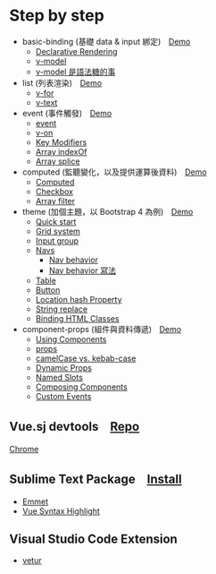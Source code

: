 # Step by step
- basic-binding (基礎 data & input 綁定)　[Demo](https://lemon5920.github.io/vue-todo-list/step-by-step/basic-binding)
  - [Declarative Rendering](https://vuejs.org/v2/guide/#Declarative-Rendering)
  - [v-model](https://vuejs.org/v2/guide/forms.html#Text)
  - [v-model 是語法糖的事](https://segmentfault.com/a/1190000008598850)
- list (列表渲染)　[Demo](https://lemon5920.github.io/vue-todo-list/step-by-step/list)
  - [v-for](https://vuejs.org/v2/guide/list.html#v-for)
  - [v-text](https://vuejs.org/v2/api/#v-text)
- event (事件觸發)　[Demo](https://lemon5920.github.io/vue-todo-list/step-by-step/event)
  - [event](https://vuejs.org/v2/guide/events.html)
  - [v-on](https://vuejs.org/v2/api/#v-on)
  - [Key Modifiers](https://vuejs.org/v2/guide/events.html#Key-Modifiers)
  - [Array indexOf](https://www.w3schools.com/jsref/jsref_indexof_array.asp)
  - [Array splice](https://www.w3schools.com/jsref/jsref_splice.asp)
- computed (監聽變化，以及提供運算後資料)　[Demo](https://lemon5920.github.io/vue-todo-list/step-by-step/computed)
  - [Computed](https://vuejs.org/v2/api/#computed)
  - [Checkbox](https://vuejs.org/v2/guide/forms.html#Checkbox)
  - [Array filter](https://www.w3schools.com/jsref/jsref_filter.asp)
- theme (加個主題，以 Bootstrap 4 為例)　[Demo](https://lemon5920.github.io/vue-todo-list/step-by-step/theme)
  - [Quick start](https://v4-alpha.getbootstrap.com/getting-started/introduction/#quick-start)
  - [Grid system](https://v4-alpha.getbootstrap.com/layout/grid/#how-it-works)
  - [Input group](https://v4-alpha.getbootstrap.com/components/input-group/#button-addons)
  - [Navs](https://v4-alpha.getbootstrap.com/components/navs/#tabs)
    - [Nav behavior](https://v4-alpha.getbootstrap.com/components/navs/#javascript-behavior)
    - [Nav behavior 寫法](https://github.com/lemon5920/vue-todo-list/commit/6c349cce0e48bddcee8865d4fe76ab1366778e39#diff-b061b93d673ace5db71962d8435947c7)
  - [Table](https://v4-alpha.getbootstrap.com/content/tables/#hoverable-rows)
  - [Button](https://v4-alpha.getbootstrap.com/components/buttons/#examples)
  - [Location hash Property](https://www.w3schools.com/jsref/prop_loc_hash.asp)
  - [String replace](https://www.w3schools.com/jsref/jsref_replace.asp)
  - [Binding HTML Classes](https://vuejs.org/v2/guide/class-and-style.html#Object-Syntax)
- component-props (組件與資料傳遞)　[Demo](https://lemon5920.github.io/vue-todo-list/step-by-step/component-props)
  - [Using Components](https://vuejs.org/v2/guide/components.html#Using-Components)
  - [props](https://vuejs.org/v2/guide/components.html#Props)
  - [camelCase vs. kebab-case](https://cn.vuejs.org/v2/guide/components.html#camelCase-vs-kebab-case)
  - [Dynamic Props](https://vuejs.org/v2/guide/components.html#Dynamic-Props)
  - [Named Slots](https://vuejs.org/v2/guide/components.html#Named-Slots)
  - [Composing Components](https://vuejs.org/v2/guide/components.html#Composing-Components)
  - [Custom Events](https://vuejs.org/v2/guide/components.html#Composing-Components)

## Vue.sj devtools　[Repo](https://github.com/vuejs/vue-devtools)
[Chrome](https://chrome.google.com/webstore/detail/vuejs-devtools/nhdogjmejiglipccpnnnanhbledajbpd)

## Sublime Text Package　[Install](https://packagecontrol.io/installation)
- [Emmet](https://packagecontrol.io/packages/Emmet)
- [Vue Syntax Highlight](https://packagecontrol.io/packages/Vue%20Syntax%20Highlight)

## Visual Studio Code Extension
- [vetur](https://github.com/octref/vetur)